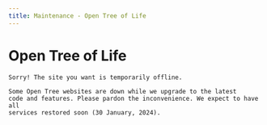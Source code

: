 ```yaml
---
title: Maintenance - Open Tree of Life
---
```

<link rel="stylesheet" href="{{ site.baseurl }}css/main.css" >

# Open Tree of Life


<div class="maintenance-notice">

    Sorry! The site you want is temporarily offline.

</div>

<div class="maintenance-details">

    Some Open Tree websites are down while we upgrade to the latest
    code and features. Please pardon the inconvenience. We expect to have all
    services restored soon (30 January, 2024).

</div>

